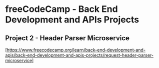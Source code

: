 # freeCodeCamp - Back End Development and APIs Projects

## Project 2 - Header Parser Microservice

[https://www.freecodecamp.org/learn/back-end-development-and-apis/back-end-development-and-apis-projects/request-header-parser-microservice]
